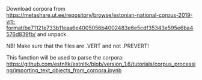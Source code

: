 Download corpora from 
https://metashare.ut.ee/repository/browse/estonian-national-corpus-2019-vrt-format/be71121e733b11eaa6e4005056b4002483e6e5cdf35343e595e6ba4576d839fb/
and unpack.

NB! Make sure that the files are .VERT and not .PREVERT!

This function will be used to parse the corpora:
https://github.com/estnltk/estnltk/blob/version_1.6/tutorials/corpus_processing/importing_text_objects_from_corpora.ipynb